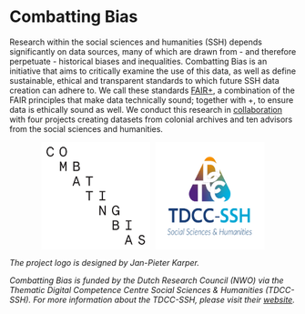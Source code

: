 <!-- ---
hide:
  - toc
--- -->

# Combatting Bias 

Research within the social sciences and humanities (SSH) depends significantly on data sources, many of which are drawn from - and therefore perpetuate - historical biases and inequalities. Combatting Bias is an initiative that aims to critically examine the use of this data, as well as define sustainable, ethical and transparent standards to which future SSH data creation can adhere to. We call these standards [FAIR+](About/FAIR+%20Principles.md), a combination of the FAIR principles that make data technically sound; together with +, to ensure data is ethically sound as well. We conduct this research in [collaboration](Team/Team.md) with four projects creating datasets from colonial archives and ten advisors from the social sciences and humanities.   

<figure style="display: flex; flex-direction: column; align-items: center;">
  <div style="display: flex; justify-content: center; gap: 10px;">
    <img src="/static/img/logo/combattingbias.png" alt="Combatting Bias logo" width="45%" />
    <img src="/static/img/TDCC-SSH-Logo_RGB.png" alt="TDCC-SSH logo" width="45%" />
  </div>
</figure>

<!-- … 
<figure>
  <img src="/static/img/TDCC-SSH-Logo_RGB.png" alt="TDCC-SSH logo">
</figure>

<figure>
  <img src="/static/img/7_Dayanita-Singh_Museum-of-Chance_2013_©_Dayanita-Singh.webp" alt="Museum of Chance by Dayanita Singh">
  <figcaption>Dayanita Singh, Museum of Chance, 2013. © Dayanita Singh</figcaption>
</figure>
--> 

_The project logo is designed by Jan-Pieter Karper._

_Combatting Bias is funded by the Dutch Research Council (NWO) via the Thematic Digital Competence Centre Social Sciences & Humanities (TDCC-SSH). For more information about the TDCC-SSH, please visit their [website](https://tdcc.nl/about-tddc/ssh/)._
